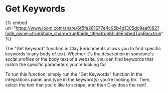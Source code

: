 # Get Keywords

{% embed url="https://www.loom.com/share/6f5fa281677e4c95b4d1305dc9eaf082?hide_owner=true&hide_share=true&hide_title=true&hideEmbedTopBar=true" %}

The "Get Keyword" function in Clay Enrichments allows you to find specific keywords in any body of text. Whether it's the description in someone's social profiles or the body text of a website, you can find keywords that match the specific parameters you're looking for.

To run this function, simply run the "Get Keywords" function in the integrations panel and type in the keyword(s) you're looking for. Then, select the text that you'd like to scrape, and then Clay does the rest!
